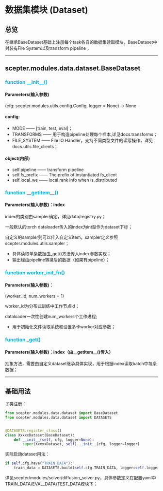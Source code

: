 # 数据集模块 (Dataset)

## 总览
在继承BaseDataset基础上注册每个task各自的数据集读取模块，BaseDataset中封装有File System以及transform pipeline；

<hr/>

## **scepter.modules.data.dataset.BaseDataset**
### <font color="#0FB0E4">function **\_\_init\_\_()**</font>
#### Parameters(输入参数)
(cfg: scepter.modules.utils.config.Config, logger = None) -> None
#### config:
* MODE —— [train, test, eval]；
* TRANSFORMS —— 用于构造pipeline处理每个样本,详见docs.transforms；
* FILE_SYSTEM —— File IO Handler，支持不同类型文件的读写操作，详见docs.utils.file_clients；

#### object(内部)
* self.pipeline —— transform pipeline
* self.fs_prefix —— The prefix of instantiated fs_client
* self.local_we —— local rank info when is_distributed
### <font color="#0FB0E4">function **\_\_getitem\_\_()**</font>
#### Parameters(输入参数)：index
index的类别由sampler确定，详见data/registry.py；

一般默认的torch dataloader传入的index为int型作为dataset下标；

自定义的sampler则可以传入自定义item，sampler定义参照scepter.modules.utils.sampler；

* 具体读取单条数据由_get()方法传入index参数实现；
* 输出经由pipeline转换后的数据（如果有pipeline）；

### <font color="#0FB0E4">function **worker_init_fn()**</font>
#### Parameters(输入参数)：
(worker_id, num_workers = 1)

worker_id为分布式训练中工作节点id；

dataloader一次性创建num_workers个工作进程;
* 用于初始化文件读取系统和设置多卡worker对应参数；

### <font color="#0FB0E4">function **\_get()**</font>
#### Parameters(输入参数)：index（由__getitem__()传入）
抽象方法，需要由自定义dataset继承具体实现，用于根据index读取batch中每条数据；
<hr/>

## 基础用法
子类注册：

```python
from scepter.modules.data.dataset import BaseDataset
from scepter.modules.data.dataset import DATASETS


@DATASETS.register_class()
class XxxxxDataset(BaseDataset):
    def __init__(self, cfg, logger=None):
        super(XxxxxDataset, self).__init__(cfg, logger=logger)
```
实际启动dataset用法：

```python
if self.cfg.have("TRAIN_DATA"):
    train_data = DATASETS.build(self.cfg.TRAIN_DATA, logger=self.logger)
```
详见scepter/modules/solver/diffusion_solver.py，具体参数定义在配置yaml中TRAIN_DATA/EVAL_DATA/TEST_DATA模块下；
